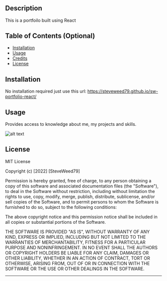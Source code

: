 # <sw-portfolio-react>

## Description

This is a portfoilo built using React

## Table of Contents (Optional)

- [Installation](#installation)
- [Usage](#usage)
- [Credits](#credits)
- [License](#license)

## Installation

No installation required just use this url: https://steveweed79.github.io/sw-portfolio-react/

## Usage

Provides access to knowledge about me, my projects and skills.

![alt text](assets/images/screenshot.png)

## License

MIT License

Copyright (c) [2022] [SteveWeed79]

Permission is hereby granted, free of charge, to any person obtaining a copy
of this software and associated documentation files (the "Software"), to deal
in the Software without restriction, including without limitation the rights
to use, copy, modify, merge, publish, distribute, sublicense, and/or sell
copies of the Software, and to permit persons to whom the Software is
furnished to do so, subject to the following conditions:

The above copyright notice and this permission notice shall be included in all
copies or substantial portions of the Software.

THE SOFTWARE IS PROVIDED "AS IS", WITHOUT WARRANTY OF ANY KIND, EXPRESS OR
IMPLIED, INCLUDING BUT NOT LIMITED TO THE WARRANTIES OF MERCHANTABILITY,
FITNESS FOR A PARTICULAR PURPOSE AND NONINFRINGEMENT. IN NO EVENT SHALL THE
AUTHORS OR COPYRIGHT HOLDERS BE LIABLE FOR ANY CLAIM, DAMAGES OR OTHER
LIABILITY, WHETHER IN AN ACTION OF CONTRACT, TORT OR OTHERWISE, ARISING FROM,
OUT OF OR IN CONNECTION WITH THE SOFTWARE OR THE USE OR OTHER DEALINGS IN THE
SOFTWARE.

---
